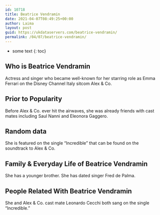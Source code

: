 ```yaml
---
id: 10718
title: Beatrice Vendramin
date: 2021-04-07T08:49:25+00:00
author: Laima
layout: post
guid: https://ukdataservers.com/beatrice-vendramin/
permalink: /04/07/beatrice-vendramin/
---
```


* some text
{: toc}


## Who is Beatrice Vendramin
                  
                  
                  
Actress and singer who became well-known for her starring role as Emma Ferrari on the Disney Channel Italy sitcom Alex & Co.
                  
              
            
              
            
                
                
                
## Prior to Popularity
                  
                  
                  
Before Alex & Co. ever hit the airwaves, she was already friends with cast mates including Saul Nanni and Eleonora Gaggero.
                  
              
            
              
            
                
                
                
## Random data
                  
                  
                  
She is featured on the single &#8220;Incredible&#8221; that can be found on the soundtrack to Alex & Co.
                  
              
            
              
            
                
                
                
## Family & Everyday Life of Beatrice Vendramin
                  
                  
                  
She has a younger brother. She has dated singer Fred de Palma.
                  
              
            
              
            
                
                
                
## People Related With Beatrice Vendramin
                  
                  
                  
She and Alex & Co. cast mate Leonardo Cecchi both sang on the single &#8220;Incredible.&#8221;
                  
              
            
              
            
                
              
            
              
              
            
            
              
            
          
          
          